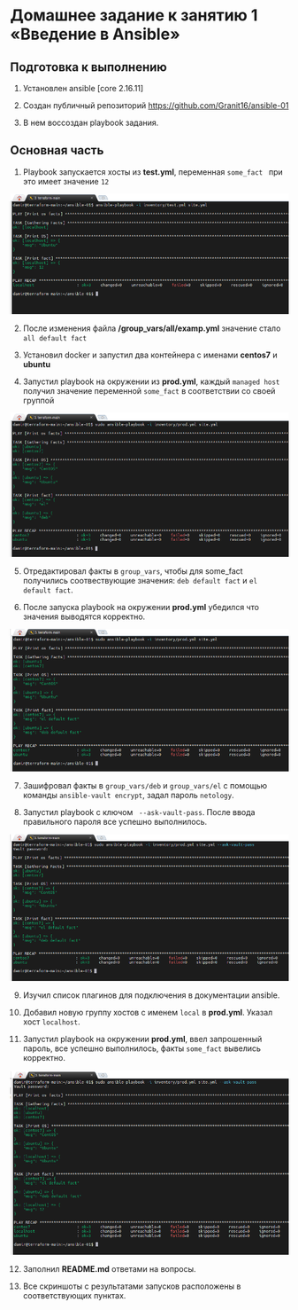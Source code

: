# Домашнее задание к занятию 1 «Введение в Ansible»


## Подготовка к выполнению

1. Установлен ansible [core 2.16.11]

2. Создан публичный репозиторий https://github.com/Granit16/ansible-01

3. В нем воссоздан playbook задания.



## Основная часть

1. Playbook запускается хосты из **test.yml**, переменная `some_fact ` при это имеет значение `12`

![](https://github.com/Granit16/ansible-01/blob/main/screenshots/13.1.png)



2. После изменения файла **/group_vars/all/examp.yml** значение стало `all default fact`

3. Установил docker и запустил два контейнера с именами **centos7** и **ubuntu**

4. Запустил playbook на окружении из **prod.yml**, каждый `managed host` получил значение переменной `some_fact` в соответствии со своей группой

![](https://github.com/Granit16/ansible-01/blob/main/screenshots/13.4.png)


5. Отредактировал факты в `group_vars`, чтобы для some_fact получились соотвествующие значения: `deb default fact` и `el default fact`.

6. После запуска playbook на окружении **prod.yml** убедился что значения выводятся корректно.

![](https://github.com/Granit16/ansible-01/blob/main/screenshots/13.6.png)



7. Зашифровал факты в `group_vars/deb` и `group_vars/el` с помощью команды `ansible-vault encrypt`, задал пароль `netology`.

8. Запустил playbook с ключом ` --ask-vault-pass`. После ввода правильного пароля все успешно выполнилось.

![](https://github.com/Granit16/ansible-01/blob/main/screenshots/13.8.png)


9. Изучил список плагинов для подключения в документации ansible.

10. Добавил новую группу хостов с именем `local` в **prod.yml**. Указал хост `localhost`.

11. Запустил playbook на окружении **prod.yml**, ввел запрошенный пароль, все успешно выполнилось, факты `some_fact` вывелись корректно.

![](https://github.com/Granit16/ansible-01/blob/main/screenshots/13.11.png)



12. Заполнил **README.md** ответами на вопросы. 

13. Все скриншоты с результатами запусков расположены в соответствующих пунктах.